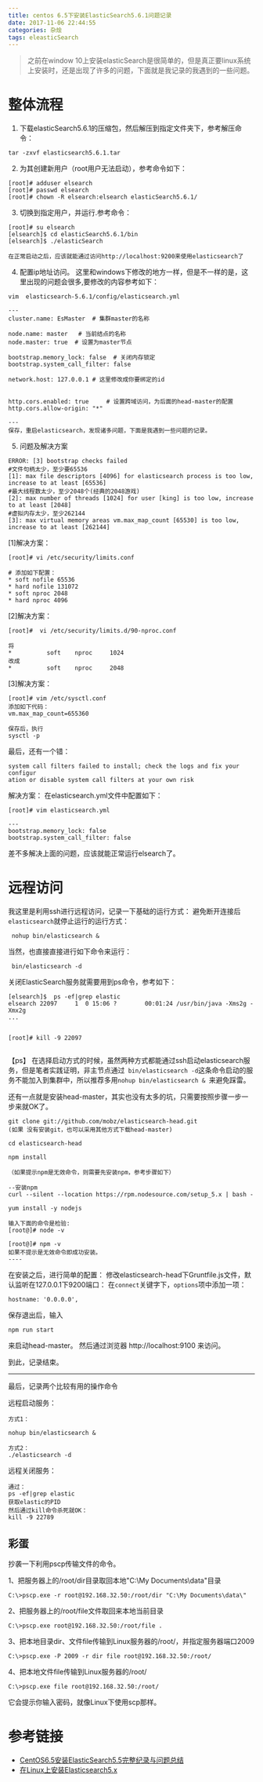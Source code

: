 ```yaml
---
title: centos 6.5下安装ElasticSearch5.6.1问题记录
date: 2017-11-06 22:44:55
categories: 杂烩 
tags: eleasticSearch
---
```


> 之前在window 10上安装elasticSearch是很简单的，但是真正要linux系统上安装时，还是出现了许多的问题，下面就是我记录的我遇到的一些问题。

# 整体流程
1. 下载elasticSearch5.6.1的压缩包，然后解压到指定文件夹下，参考解压命令：

```
tar -zxvf elasticsearch5.6.1.tar
```
2. 为其创建新用户（root用户无法启动），参考命令如下：
```
[root]# adduser elsearch
[root]# passwd elsearch
[root]# chown -R elsearch:elsearch elasticSearch5.6.1/
```
3. 切换到指定用户，并运行.参考命令：
```
[root]# su elsearch
[elsearch]$ cd elasticSearch5.6.1/bin
[elsearch]$ ./elasticSearch

在正常启动之后，应该就能通过访问http://localhost:9200来使用elasticsearch了
```
4. 配置ip地址访问。
这里和windows下修改的地方一样，但是不一样的是，这里出现的问题会很多,要修改的内容参考如下：
```
vim  elasticsearch-5.6.1/config/elasticsearch.yml

---
cluster.name: EsMaster  # 集群master的名称

node.name: master   # 当前结点的名称
node.master: true  # 设置为master节点

bootstrap.memory_lock: false  # 关闭内存锁定
bootstrap.system_call_filter: false

network.host: 127.0.0.1 # 这里修改成你要绑定的id


http.cors.enabled: true     # 设置跨域访问，为后面的head-master的配置
http.cors.allow-origin: "*"

---
保存，重启elasticsearch，发现诸多问题，下面是我遇到一些问题的记录。
```

5. 问题及解决方案
```
ERROR: [3] bootstrap checks failed
#文件句柄太少，至少要65536
[1]: max file descriptors [4096] for elasticsearch process is too low, increase to at least [65536]
#最大线程数太少，至少2048个(经典的2048游戏)
[2]: max number of threads [1024] for user [king] is too low, increase to at least [2048]
#虚拟内存太少，至少262144
[3]: max virtual memory areas vm.max_map_count [65530] is too low, increase to at least [262144]
```

[1]解决方案：
```
[root]# vi /etc/security/limits.conf

# 添加如下配置：
* soft nofile 65536
* hard nofile 131072
* soft nproc 2048
* hard nproc 4096

```
[2]解决方案：
```
[root]#  vi /etc/security/limits.d/90-nproc.conf 

将
*          soft    nproc     1024
改成
*          soft    nproc     2048
```

[3]解决方案：
```
[root]# vim /etc/sysctl.conf 
添加如下代码：
vm.max_map_count=655360

保存后，执行
sysctl -p
```

最后，还有一个错：
```
system call filters failed to install; check the logs and fix your configur                                                                                                             ation or disable system call filters at your own risk
```
解决方案：
在elasticsearch.yml文件中配置如下：
```
[root]# vim elasticsearch.yml

---
bootstrap.memory_lock: false
bootstrap.system_call_filter: false
```


差不多解决上面的问题，应该就能正常运行elsearch了。

# 远程访问
我这里是利用ssh进行远程访问，记录一下基础的运行方式：
避免断开连接后``elasticsearch``就停止运行的运行方式：
```
 nohup bin/elasticsearch & 
```
当然，也直接直接进行如下命令来运行：
```
 bin/elasticsearch -d
```

关闭ElasticSearch服务就需要用到ps命令，参考如下：
```
[elsearch]$  ps -ef|grep elastic
elsearch 22097     1  0 15:06 ?        00:01:24 /usr/bin/java -Xms2g -Xmx2g 
...


[root]# kill -9 22097


```

【ps】 在选择启动方式的时候，虽然两种方式都能通过ssh启动elasticsearch服务，但是笔者实践证明，非主节点通过`` bin/elasticsearch -d``这条命令启动的服务不能加入到集群中，所以推荐多用``nohup bin/elasticsearch & ``来避免踩雷。

还有一点就是安装head-master，其实也没有太多的坑，只需要按照步骤一步一步来就OK了。

```
git clone git://github.com/mobz/elasticsearch-head.git
(如果 没有安装git，也可以采用其他方式下载head-master)

cd elasticsearch-head

npm install

（如果提示npm是无效命令，则需要先安装npm，参考步骤如下）

--安装npm
curl --silent --location https://rpm.nodesource.com/setup_5.x | bash -

yum install -y nodejs

输入下面的命令是检验:
[root@]# node -v

[root@]# npm -v
如果不提示是无效命令即成功安装。
----
```
在安装之后，进行简单的配置：
修改elasticsearch-head下Gruntfile.js文件，默认监听在127.0.0.1下9200端口：
在``connect``关键字下，``options``项中添加一项：
```
hostname: '0.0.0.0',
```
保存退出后，输入
```
npm run start
```
来启动head-master。
然后通过浏览器 http://localhost:9100 来访问。

到此，记录结束。

---
最后，记录两个比较有用的操作命令

远程启动服务：
```
方式1：

nohup bin/elasticsearch &

方式2：
./elasticsearch -d

```

远程关闭服务：
```
通过： 
ps -ef|grep elastic
获取elastic的PID
然后通过kill命令杀死就OK：
kill -9 22789
```
## 彩蛋
抄袭一下利用pscp传输文件的命令。

1、把服务器上的/root/dir目录取回本地"C:\My Documents\data\"目录
```
C:\>pscp.exe -r root@192.168.32.50:/root/dir "C:\My Documents\data\"
```
2、把服务器上的/root/file文件取回来本地当前目录
```
C:\>pscp.exe root@192.168.32.50:/root/file .
```
3、把本地目录dir、文件file传输到Linux服务器的/root/，并指定服务器端口2009
```
C:\>pscp.exe -P 2009 -r dir file root@192.168.32.50:/root/
```
4、把本地文件file传输到Linux服务器的/root/
```
C:\>pscp.exe file root@192.168.32.50:/root/
```
它会提示你输入密码，就像Linux下使用scp那样。

# 参考链接
* [CentOS6.5安装ElasticSearch5.5完整纪录与问题总结](http://blog.csdn.net/KingBoyWorld/article/details/77814528)
* [在Linux上安装Elasticsearch5.x](http://www.jianshu.com/p/e62bd4afe325)